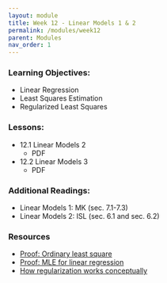```yaml
---
layout: module
title: Week 12 - Linear Models 1 & 2
permalink: /modules/week12
parent: Modules
nav_order: 1
---
```


### Learning Objectives:

* Linear Regression
* Least Squares Estimation
* Regularized Least Squares

### Lessons:
* 12.1 Linear Models 2
    * PDF
* 12.2 Linear Models 3
    * PDF


### Additional Readings:
* Linear Models 1: MK (sec. 7.1-7.3)  
* Linear Models 2: ISL (sec. 6.1 and sec. 6.2)

### Resources
* [Proof: Ordinary least square](https://en.wikipedia.org/wiki/Proofs_involving_ordinary_least_squares) 
* [Proof: MLE for linear regression](https://statproofbook.github.io/P/slr-mle.html)
* [How regularization works conceptually](https://explained.ai/regularization/constraints.html#sec:2.2)